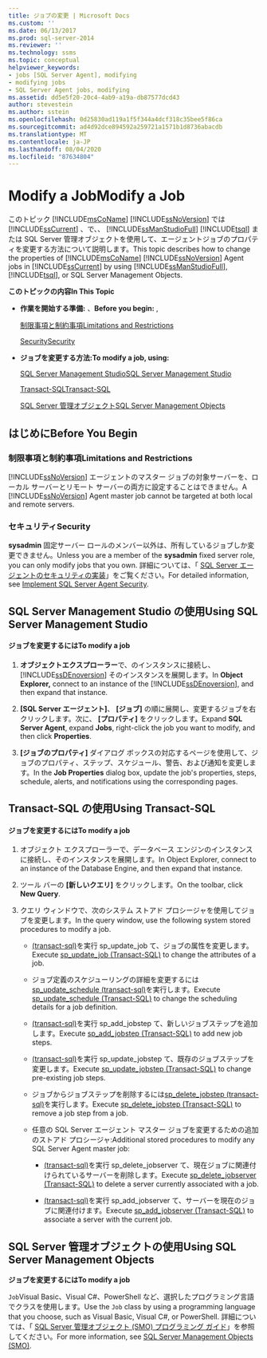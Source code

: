 ```yaml
---
title: ジョブの変更 | Microsoft Docs
ms.custom: ''
ms.date: 06/13/2017
ms.prod: sql-server-2014
ms.reviewer: ''
ms.technology: ssms
ms.topic: conceptual
helpviewer_keywords:
- jobs [SQL Server Agent], modifying
- modifying jobs
- SQL Server Agent jobs, modifying
ms.assetid: dd5e5f20-20c4-4ab9-a19a-db87577dcd43
author: stevestein
ms.author: sstein
ms.openlocfilehash: 0d25830ad119a1f5f344a4dcf318c35bee5f86ca
ms.sourcegitcommit: ad4d92dce894592a259721a1571b1d8736abacdb
ms.translationtype: MT
ms.contentlocale: ja-JP
ms.lasthandoff: 08/04/2020
ms.locfileid: "87634804"
---
```

# <a name="modify-a-job"></a><span data-ttu-id="a2509-102">Modify a Job</span><span class="sxs-lookup"><span data-stu-id="a2509-102">Modify a Job</span></span>
  <span data-ttu-id="a2509-103">このトピック [!INCLUDE[msCoName](../../includes/msconame-md.md)] [!INCLUDE[ssNoVersion](../../includes/ssnoversion-md.md)] では [!INCLUDE[ssCurrent](../../includes/sscurrent-md.md)] 、で、、 [!INCLUDE[ssManStudioFull](../../includes/ssmanstudiofull-md.md)] [!INCLUDE[tsql](../../includes/tsql-md.md)] または SQL Server 管理オブジェクトを使用して、エージェントジョブのプロパティを変更する方法について説明します。</span><span class="sxs-lookup"><span data-stu-id="a2509-103">This topic describes how to change the properties of [!INCLUDE[msCoName](../../includes/msconame-md.md)] [!INCLUDE[ssNoVersion](../../includes/ssnoversion-md.md)] Agent jobs in [!INCLUDE[ssCurrent](../../includes/sscurrent-md.md)] by using [!INCLUDE[ssManStudioFull](../../includes/ssmanstudiofull-md.md)], [!INCLUDE[tsql](../../includes/tsql-md.md)], or SQL Server Management Objects.</span></span>  
  
 <span data-ttu-id="a2509-104">**このトピックの内容**</span><span class="sxs-lookup"><span data-stu-id="a2509-104">**In This Topic**</span></span>  
  
-   <span data-ttu-id="a2509-105">**作業を開始する準備:** 、</span><span class="sxs-lookup"><span data-stu-id="a2509-105">**Before you begin:** ,</span></span>  
  
     [<span data-ttu-id="a2509-106">制限事項と制約事項</span><span class="sxs-lookup"><span data-stu-id="a2509-106">Limitations and Restrictions</span></span>](#Restrictions)  
  
     [<span data-ttu-id="a2509-107">Security</span><span class="sxs-lookup"><span data-stu-id="a2509-107">Security</span></span>](#Security)  
  
-   <span data-ttu-id="a2509-108">**ジョブを変更する方法:**</span><span class="sxs-lookup"><span data-stu-id="a2509-108">**To modify a job, using:**</span></span>  
  
     [<span data-ttu-id="a2509-109">SQL Server Management Studio</span><span class="sxs-lookup"><span data-stu-id="a2509-109">SQL Server Management Studio</span></span>](#SSMS)  
  
     [<span data-ttu-id="a2509-110">Transact-SQL</span><span class="sxs-lookup"><span data-stu-id="a2509-110">Transact-SQL</span></span>](#TSQL)  
  
     [<span data-ttu-id="a2509-111">SQL Server 管理オブジェクト</span><span class="sxs-lookup"><span data-stu-id="a2509-111">SQL Server Management Objects</span></span>](#SMO)  
  
##  <a name="before-you-begin"></a><a name="BeforeYouBegin"></a> <span data-ttu-id="a2509-112">はじめに</span><span class="sxs-lookup"><span data-stu-id="a2509-112">Before You Begin</span></span>  
  
###  <a name="limitations-and-restrictions"></a><a name="Restrictions"></a> <span data-ttu-id="a2509-113">制限事項と制約事項</span><span class="sxs-lookup"><span data-stu-id="a2509-113">Limitations and Restrictions</span></span>  
 <span data-ttu-id="a2509-114">[!INCLUDE[ssNoVersion](../../includes/ssnoversion-md.md)] エージェントのマスター ジョブの対象サーバーを、ローカル サーバーとリモート サーバーの両方に設定することはできません。</span><span class="sxs-lookup"><span data-stu-id="a2509-114">A [!INCLUDE[ssNoVersion](../../includes/ssnoversion-md.md)] Agent master job cannot be targeted at both local and remote servers.</span></span>  
  
###  <a name="security"></a><a name="Security"></a> <span data-ttu-id="a2509-115">セキュリティ</span><span class="sxs-lookup"><span data-stu-id="a2509-115">Security</span></span>  
 <span data-ttu-id="a2509-116">**sysadmin** 固定サーバー ロールのメンバー以外は、所有しているジョブしか変更できません。</span><span class="sxs-lookup"><span data-stu-id="a2509-116">Unless you are a member of the **sysadmin** fixed server role, you can only modify jobs that you own.</span></span> <span data-ttu-id="a2509-117">詳細については、「 [SQL Server エージェントのセキュリティの実装](implement-sql-server-agent-security.md)」をご覧ください。</span><span class="sxs-lookup"><span data-stu-id="a2509-117">For detailed information, see [Implement SQL Server Agent Security](implement-sql-server-agent-security.md).</span></span>  
  
##  <a name="using-sql-server-management-studio"></a><a name="SSMS"></a> <span data-ttu-id="a2509-118">SQL Server Management Studio の使用</span><span class="sxs-lookup"><span data-stu-id="a2509-118">Using SQL Server Management Studio</span></span>  
  
#### <a name="to-modify-a-job"></a><span data-ttu-id="a2509-119">ジョブを変更するには</span><span class="sxs-lookup"><span data-stu-id="a2509-119">To modify a job</span></span>  
  
1.  <span data-ttu-id="a2509-120">**オブジェクトエクスプローラー**で、のインスタンスに接続し、 [!INCLUDE[ssDEnoversion](../../includes/ssdenoversion-md.md)] そのインスタンスを展開します。</span><span class="sxs-lookup"><span data-stu-id="a2509-120">In **Object Explorer,** connect to an instance of the [!INCLUDE[ssDEnoversion](../../includes/ssdenoversion-md.md)], and then expand that instance.</span></span>  
  
2.  <span data-ttu-id="a2509-121">**[SQL Server エージェント]**、 **[ジョブ]** の順に展開し、変更するジョブを右クリックします。次に、 **[プロパティ]** をクリックします。</span><span class="sxs-lookup"><span data-stu-id="a2509-121">Expand **SQL Server Agent**, expand **Jobs**, right-click the job you want to modify, and then click **Properties**.</span></span>  
  
3.  <span data-ttu-id="a2509-122">**[ジョブのプロパティ]** ダイアログ ボックスの対応するページを使用して、ジョブのプロパティ、ステップ、スケジュール、警告、および通知を変更します。</span><span class="sxs-lookup"><span data-stu-id="a2509-122">In the **Job Properties** dialog box, update the job's properties, steps, schedule, alerts, and notifications using the corresponding pages.</span></span>  
  
##  <a name="using-transact-sql"></a><a name="TSQL"></a> <span data-ttu-id="a2509-123">Transact-SQL の使用</span><span class="sxs-lookup"><span data-stu-id="a2509-123">Using Transact-SQL</span></span>  
  
#### <a name="to-modify-a-job"></a><span data-ttu-id="a2509-124">ジョブを変更するには</span><span class="sxs-lookup"><span data-stu-id="a2509-124">To modify a job</span></span>  
  
1.  <span data-ttu-id="a2509-125">オブジェクト エクスプローラーで、データベース エンジンのインスタンスに接続し、そのインスタンスを展開します。</span><span class="sxs-lookup"><span data-stu-id="a2509-125">In Object Explorer, connect to an instance of the Database Engine, and then expand that instance.</span></span>  
  
2.  <span data-ttu-id="a2509-126">ツール バーの **[新しいクエリ]** をクリックします。</span><span class="sxs-lookup"><span data-stu-id="a2509-126">On the toolbar, click **New Query**.</span></span>  
  
3.  <span data-ttu-id="a2509-127">クエリ ウィンドウで、次のシステム ストアド プロシージャを使用してジョブを変更します。</span><span class="sxs-lookup"><span data-stu-id="a2509-127">In the query window, use the following system stored procedures to modify a job.</span></span>  
  
    -   <span data-ttu-id="a2509-128">[&#40;transact-sql&#41;](/sql/relational-databases/system-stored-procedures/sp-update-job-transact-sql)を実行 sp_update_job て、ジョブの属性を変更します。</span><span class="sxs-lookup"><span data-stu-id="a2509-128">Execute [sp_update_job &#40;Transact-SQL&#41;](/sql/relational-databases/system-stored-procedures/sp-update-job-transact-sql) to change the attributes of a job.</span></span>  
  
    -   <span data-ttu-id="a2509-129">ジョブ定義のスケジューリングの詳細を変更するには[sp_update_schedule &#40;transact-sql&#41;](/sql/relational-databases/system-stored-procedures/sp-update-schedule-transact-sql)を実行します。</span><span class="sxs-lookup"><span data-stu-id="a2509-129">Execute [sp_update_schedule &#40;Transact-SQL&#41;](/sql/relational-databases/system-stored-procedures/sp-update-schedule-transact-sql) to change the scheduling details for a job definition.</span></span>  
  
    -   <span data-ttu-id="a2509-130">[&#40;transact-sql&#41;](/sql/relational-databases/system-stored-procedures/sp-add-jobstep-transact-sql)を実行 sp_add_jobstep て、新しいジョブステップを追加します。</span><span class="sxs-lookup"><span data-stu-id="a2509-130">Execute [sp_add_jobstep &#40;Transact-SQL&#41;](/sql/relational-databases/system-stored-procedures/sp-add-jobstep-transact-sql) to add new job steps.</span></span>  
  
    -   <span data-ttu-id="a2509-131">[&#40;transact-sql&#41;](/sql/relational-databases/system-stored-procedures/sp-update-jobstep-transact-sql)を実行 sp_update_jobstep て、既存のジョブステップを変更します。</span><span class="sxs-lookup"><span data-stu-id="a2509-131">Execute [sp_update_jobstep &#40;Transact-SQL&#41;](/sql/relational-databases/system-stored-procedures/sp-update-jobstep-transact-sql) to change pre-existing job steps.</span></span>  
  
    -   <span data-ttu-id="a2509-132">ジョブからジョブステップを削除するには[sp_delete_jobstep &#40;transact-sql&#41;](/sql/relational-databases/system-stored-procedures/sp-delete-jobstep-transact-sql)を実行します。</span><span class="sxs-lookup"><span data-stu-id="a2509-132">Execute [sp_delete_jobstep &#40;Transact-SQL&#41;](/sql/relational-databases/system-stored-procedures/sp-delete-jobstep-transact-sql) to remove a job step from a job.</span></span>  
  
    -   <span data-ttu-id="a2509-133">任意の SQL Server エージェント マスター ジョブを変更するための追加のストアド プロシージャ:</span><span class="sxs-lookup"><span data-stu-id="a2509-133">Additional stored procedures to modify any SQL Server Agent master job:</span></span>  
  
        -   <span data-ttu-id="a2509-134">[&#40;transact-sql&#41;](/sql/relational-databases/system-stored-procedures/sp-delete-jobserver-transact-sql)を実行 sp_delete_jobserver て、現在ジョブに関連付けられているサーバーを削除します。</span><span class="sxs-lookup"><span data-stu-id="a2509-134">Execute [sp_delete_jobserver &#40;Transact-SQL&#41;](/sql/relational-databases/system-stored-procedures/sp-delete-jobserver-transact-sql) to delete a server currently associated with a job.</span></span>  
  
        -   <span data-ttu-id="a2509-135">[&#40;transact-sql&#41;](/sql/relational-databases/system-stored-procedures/sp-add-jobserver-transact-sql)を実行 sp_add_jobserver て、サーバーを現在のジョブに関連付けます。</span><span class="sxs-lookup"><span data-stu-id="a2509-135">Execute [sp_add_jobserver &#40;Transact-SQL&#41;](/sql/relational-databases/system-stored-procedures/sp-add-jobserver-transact-sql) to associate a server with the current job.</span></span>  
  
##  <a name="using-sql-server-management-objects"></a><a name="SMO"></a><span data-ttu-id="a2509-136">SQL Server 管理オブジェクトの使用</span><span class="sxs-lookup"><span data-stu-id="a2509-136">Using SQL Server Management Objects</span></span>  
 <span data-ttu-id="a2509-137">**ジョブを変更するには**</span><span class="sxs-lookup"><span data-stu-id="a2509-137">**To modify a job**</span></span>  
  
 <span data-ttu-id="a2509-138">`Job`Visual Basic、Visual C#、PowerShell など、選択したプログラミング言語でクラスを使用します。</span><span class="sxs-lookup"><span data-stu-id="a2509-138">Use the `Job` class by using a programming language that you choose, such as Visual Basic, Visual C#, or PowerShell.</span></span> <span data-ttu-id="a2509-139">詳細については、「 [SQL Server 管理オブジェクト (SMO) プログラミング ガイド](https://msdn.microsoft.com/library/ms162169.aspx)」を参照してください。</span><span class="sxs-lookup"><span data-stu-id="a2509-139">For more information, see [SQL Server Management Objects (SMO)](https://msdn.microsoft.com/library/ms162169.aspx).</span></span>  
  
  
